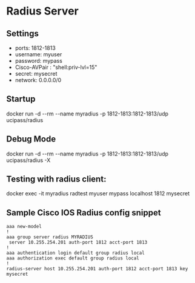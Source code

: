 # Radius Server
## Settings

- ports: 1812-1813
- username: myuser
- password: mypass
- Cisco-AVPair : "shell:priv-lvl=15"
- secret: mysecret
- network: 0.0.0.0/0

## Startup
docker run -d --rm --name myradius -p 1812-1813:1812-1813/udp ucipass/radius

## Debug Mode
docker run -d --rm --name myradius -p 1812-1813:1812-1813/udp ucipass/radius -X

## Testing with radius client:
docker exec -it myradius radtest myuser mypass localhost 1812 mysecret

## Sample Cisco IOS Radius config snippet
```
aaa new-model
!
aaa group server radius MYRADIUS
 server 10.255.254.201 auth-port 1812 acct-port 1813
!
aaa authentication login default group radius local
aaa authorization exec default group radius local
!
radius-server host 10.255.254.201 auth-port 1812 acct-port 1813 key mysecret
```